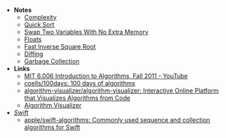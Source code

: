 - **Notes**
	- [Complexity](Algorithms/Complexity.md)
	- [Quick Sort](Algorithms/Quick%20Sort.md)
	- [Swap Two Variables With No Extra Memory](Algorithms/Swap%20Two%20Variables%20With%20No%20Extra%20Memory.md)
	- [Floats](Algorithms/Floats.md)
	- [Fast Inverse Square Root](Algorithms/Fast%20Inverse%20Square%20Root.md)
	- [Diffing](Algorithms/Diffing.md)
	- [Garbage Collection](../../../Garbage%20Collection.md)
- **Links**
	- [MIT 6.006 Introduction to Algorithms, Fall 2011 - YouTube](https://www.youtube.com/playlist?list=PLUl4u3cNGP61Oq3tWYp6V_F-5jb5L2iHb)
	- [coells/100days: 100 days of algorithms](https://medium.com/100-days-of-algorithms/latest)
	- [algorithm-visualizer/algorithm-visualizer: Interactive Online Platform that Visualizes Algorithms from Code](https://github.com/algorithm-visualizer/algorithm-visualizer)
	- [Algorithm Visualizer](https://algorithm-visualizer.org)
- *[Swift](../Swift.md)*
	- [apple/swift-algorithms: Commonly used sequence and collection algorithms for Swift](https://github.com/apple/swift-algorithms)